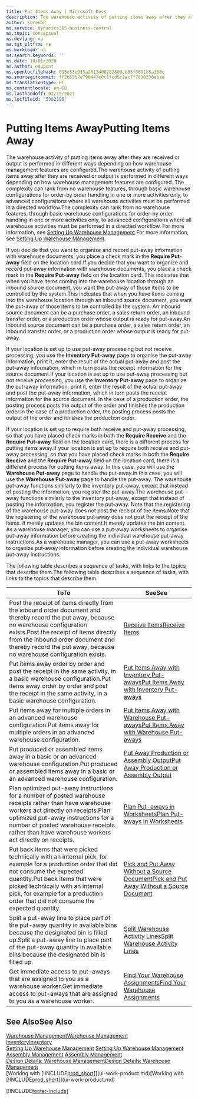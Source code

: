 ```yaml
---
title: Put Items Away | Microsoft Docs
description: The warehouse activity of putting items away after they are received or output is performed in different ways depending on how warehouse management features are configured.
author: SorenGP
ms.service: dynamics365-business-central
ms.topic: conceptual
ms.devlang: na
ms.tgt_pltfrm: na
ms.workload: na
ms.search.keywords: ''
ms.date: 10/01/2020
ms.author: edupont
ms.openlocfilehash: 095c53e915a2613d06282809eb83f0601b5a368c
ms.sourcegitcommit: ff2b55b7e790447e0c1fcd5c2ec7f7610338ebaa
ms.translationtype: HT
ms.contentlocale: en-GB
ms.lasthandoff: 02/15/2021
ms.locfileid: "5382186"
---
```

# <a name="putting-items-away"></a><span data-ttu-id="de15e-103">Putting Items Away</span><span class="sxs-lookup"><span data-stu-id="de15e-103">Putting Items Away</span></span>
<span data-ttu-id="de15e-104">The warehouse activity of putting items away after they are received or output is performed in different ways depending on how warehouse management features are configured.</span><span class="sxs-lookup"><span data-stu-id="de15e-104">The warehouse activity of putting items away after they are received or output is performed in different ways depending on how warehouse management features are configured.</span></span> <span data-ttu-id="de15e-105">The complexity can rank from no warehouse features, through basic warehouse configurations for order-by order handling in one or more activities only, to advanced configurations where all warehouse activities must be performed in a directed workflow.</span><span class="sxs-lookup"><span data-stu-id="de15e-105">The complexity can rank from no warehouse features, through basic warehouse configurations for order-by order handling in one or more activities only, to advanced configurations where all warehouse activities must be performed in a directed workflow.</span></span> <span data-ttu-id="de15e-106">For more information, see [Setting Up Warehouse Management](warehouse-setup-warehouse.md).</span><span class="sxs-lookup"><span data-stu-id="de15e-106">For more information, see [Setting Up Warehouse Management](warehouse-setup-warehouse.md).</span></span>

<span data-ttu-id="de15e-107">If you decide that you want to organise and record put-away information with warehouse documents, you place a check mark in the **Require Put-away** field on the location card.</span><span class="sxs-lookup"><span data-stu-id="de15e-107">If you decide that you want to organize and record put-away information with warehouse documents, you place a check mark in the **Require Put-away** field on the location card.</span></span> <span data-ttu-id="de15e-108">This indicates that when you have items coming into the warehouse location through an inbound source document, you want the put-away of those items to be controlled by the system.</span><span class="sxs-lookup"><span data-stu-id="de15e-108">This indicates that when you have items coming into the warehouse location through an inbound source document, you want the put-away of those items to be controlled by the system.</span></span> <span data-ttu-id="de15e-109">An inbound source document can be a purchase order, a sales return order, an inbound transfer order, or a production order whose output is ready for put-away.</span><span class="sxs-lookup"><span data-stu-id="de15e-109">An inbound source document can be a purchase order, a sales return order, an inbound transfer order, or a production order whose output is ready for put-away.</span></span>  

<span data-ttu-id="de15e-110">If your location is set up to use put-away processing but not receive processing, you use the **Inventory Put-away** page to organise the put-away information, print it, enter the result of the actual put-away and post the put-away information, which in turn posts the receipt information for the source document.</span><span class="sxs-lookup"><span data-stu-id="de15e-110">If your location is set up to use put-away processing but not receive processing, you use the **Inventory Put-away** page to organize the put-away information, print it, enter the result of the actual put-away and post the put-away information, which in turn posts the receipt information for the source document.</span></span> <span data-ttu-id="de15e-111">In the case of a production order, the posting process posts the output of the order and finishes the production order.</span><span class="sxs-lookup"><span data-stu-id="de15e-111">In the case of a production order, the posting process posts the output of the order and finishes the production order.</span></span>

<span data-ttu-id="de15e-112">If your location is set up to require both receive and put-away processing, so that you have placed check marks in both the **Require Receive** and the **Require Put-away** field on the location card, there is a different process for putting items away.</span><span class="sxs-lookup"><span data-stu-id="de15e-112">If your location is set up to require both receive and put-away processing, so that you have placed check marks in both the **Require Receive** and the **Require Put-away** field on the location card, there is a different process for putting items away.</span></span> <span data-ttu-id="de15e-113">In this case, you will use the **Warehouse Put-away** page to handle the put-away.</span><span class="sxs-lookup"><span data-stu-id="de15e-113">In this case, you will use the **Warehouse Put-away** page to handle the put-away.</span></span> <span data-ttu-id="de15e-114">The warehouse put-away functions similarly to the inventory put-away, except that instead of posting the information, you register the put-away.</span><span class="sxs-lookup"><span data-stu-id="de15e-114">The warehouse put-away functions similarly to the inventory put-away, except that instead of posting the information, you register the put-away.</span></span> <span data-ttu-id="de15e-115">Note that the registering of the warehouse put-away does not post the receipt of the items.</span><span class="sxs-lookup"><span data-stu-id="de15e-115">Note that the registering of the warehouse put-away does not post the receipt of the items.</span></span> <span data-ttu-id="de15e-116">It merely updates the bin content.</span><span class="sxs-lookup"><span data-stu-id="de15e-116">It merely updates the bin content.</span></span> <span data-ttu-id="de15e-117">As a warehouse manager, you can use a put-away worksheets to organise put-away information before creating the individual warehouse put-away instructions.</span><span class="sxs-lookup"><span data-stu-id="de15e-117">As a warehouse manager, you can use a put-away worksheets to organize put-away information before creating the individual warehouse put-away instructions.</span></span>

<span data-ttu-id="de15e-118">The following table describes a sequence of tasks, with links to the topics that describe them.</span><span class="sxs-lookup"><span data-stu-id="de15e-118">The following table describes a sequence of tasks, with links to the topics that describe them.</span></span>   

|<span data-ttu-id="de15e-119">**To**</span><span class="sxs-lookup"><span data-stu-id="de15e-119">**To**</span></span>|<span data-ttu-id="de15e-120">**See**</span><span class="sxs-lookup"><span data-stu-id="de15e-120">**See**</span></span>|  
|------------|-------------|  
|<span data-ttu-id="de15e-121">Post the receipt of items directly from the inbound order document and thereby record the put away, because no warehouse configuration exists.</span><span class="sxs-lookup"><span data-stu-id="de15e-121">Post the receipt of items directly from the inbound order document and thereby record the put away, because no warehouse configuration exists.</span></span>|[<span data-ttu-id="de15e-122">Receive Items</span><span class="sxs-lookup"><span data-stu-id="de15e-122">Receive Items</span></span>](warehouse-how-receive-items.md)|  
|<span data-ttu-id="de15e-123">Put items away order by order and post the receipt in the same activity, in a basic warehouse configuration.</span><span class="sxs-lookup"><span data-stu-id="de15e-123">Put items away order by order and post the receipt in the same activity, in a basic warehouse configuration.</span></span>|[<span data-ttu-id="de15e-124">Put Items Away with Inventory Put-aways</span><span class="sxs-lookup"><span data-stu-id="de15e-124">Put Items Away with Inventory Put-aways</span></span>](warehouse-how-to-put-items-away-with-inventory-put-aways.md)|  
|<span data-ttu-id="de15e-125">Put items away for multiple orders in an advanced warehouse configuration.</span><span class="sxs-lookup"><span data-stu-id="de15e-125">Put items away for multiple orders in an advanced warehouse configuration.</span></span>|[<span data-ttu-id="de15e-126">Put Items Away with Warehouse Put-aways</span><span class="sxs-lookup"><span data-stu-id="de15e-126">Put Items Away with Warehouse Put-aways</span></span>](warehouse-how-to-put-items-away-with-warehouse-put-aways.md)|  
|<span data-ttu-id="de15e-127">Put produced or assembled items away in a basic or an advanced warehouse configuration.</span><span class="sxs-lookup"><span data-stu-id="de15e-127">Put produced or assembled items away in a basic or an advanced warehouse configuration.</span></span>|[<span data-ttu-id="de15e-128">Put Away Production or Assembly Output</span><span class="sxs-lookup"><span data-stu-id="de15e-128">Put Away Production or Assembly Output</span></span>](warehouse-how-to-put-away-production-output.md)|
|<span data-ttu-id="de15e-129">Plan optimized put-away instructions for a number of posted warehouse receipts rather than have warehouse workers act directly on receipts.</span><span class="sxs-lookup"><span data-stu-id="de15e-129">Plan optimized put-away instructions for a number of posted warehouse receipts rather than have warehouse workers act directly on receipts.</span></span>|[<span data-ttu-id="de15e-130">Plan Put-aways in Worksheets</span><span class="sxs-lookup"><span data-stu-id="de15e-130">Plan Put-aways in Worksheets</span></span>](warehouse-how-to-plan-put-aways-in-worksheets.md)|  
|<span data-ttu-id="de15e-131">Put back items that were picked technically with an internal pick, for example for a production order that did not consume the expected quantity.</span><span class="sxs-lookup"><span data-stu-id="de15e-131">Put back items that were picked technically with an internal pick, for example for a production order that did not consume the expected quantity.</span></span>|[<span data-ttu-id="de15e-132">Pick and Put Away Without a Source Document</span><span class="sxs-lookup"><span data-stu-id="de15e-132">Pick and Put Away Without a Source Document</span></span>](warehouse-how-to-create-put-aways-from-internal-put-aways.md)|
|<span data-ttu-id="de15e-133">Split a put-away line to place part of the put-away quantity in available bins because the designated bin is filled up.</span><span class="sxs-lookup"><span data-stu-id="de15e-133">Split a put-away line to place part of the put-away quantity in available bins because the designated bin is filled up.</span></span>|[<span data-ttu-id="de15e-134">Split Warehouse Activity Lines</span><span class="sxs-lookup"><span data-stu-id="de15e-134">Split Warehouse Activity Lines</span></span>](warehouse-how-to-split-warehouse-activity-lines.md)|
|<span data-ttu-id="de15e-135">Get immediate access to put-aways that are assigned to you as a warehouse worker.</span><span class="sxs-lookup"><span data-stu-id="de15e-135">Get immediate access to put-aways that are assigned to you as a warehouse worker.</span></span>|[<span data-ttu-id="de15e-136">Find Your Warehouse Assignments</span><span class="sxs-lookup"><span data-stu-id="de15e-136">Find Your Warehouse Assignments</span></span>](warehouse-how-to-find-your-warehouse-assignments.md)|    

## <a name="see-also"></a><span data-ttu-id="de15e-137">See Also</span><span class="sxs-lookup"><span data-stu-id="de15e-137">See Also</span></span>  
[<span data-ttu-id="de15e-138">Warehouse Management</span><span class="sxs-lookup"><span data-stu-id="de15e-138">Warehouse Management</span></span>](warehouse-manage-warehouse.md)  
[<span data-ttu-id="de15e-139">Inventory</span><span class="sxs-lookup"><span data-stu-id="de15e-139">Inventory</span></span>](inventory-manage-inventory.md)  
<span data-ttu-id="de15e-140">[Setting Up Warehouse Management](warehouse-setup-warehouse.md)   </span><span class="sxs-lookup"><span data-stu-id="de15e-140">[Setting Up Warehouse Management](warehouse-setup-warehouse.md)   </span></span>  
<span data-ttu-id="de15e-141">[Assembly Management](assembly-assemble-items.md)  </span><span class="sxs-lookup"><span data-stu-id="de15e-141">[Assembly Management](assembly-assemble-items.md)  </span></span>  
[<span data-ttu-id="de15e-142">Design Details: Warehouse Management</span><span class="sxs-lookup"><span data-stu-id="de15e-142">Design Details: Warehouse Management</span></span>](design-details-warehouse-management.md)  
<span data-ttu-id="de15e-143">[Working with [!INCLUDE[prod_short](includes/prod_short.md)]](ui-work-product.md)</span><span class="sxs-lookup"><span data-stu-id="de15e-143">[Working with [!INCLUDE[prod_short](includes/prod_short.md)]](ui-work-product.md)</span></span>  


[!INCLUDE[footer-include](includes/footer-banner.md)]